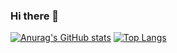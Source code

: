 ### Hi there 👋

[![Anurag's GitHub stats](https://github-readme-stats.vercel.app/api?username=Leo79-code)](https://github.com/anuraghazra/github-readme-stats)
[![Top Langs](https://github-readme-stats.vercel.app/api/top-langs/?username=Leo79-code&layout=compact)](https://github.com/anuraghazra/github-readme-stats)
